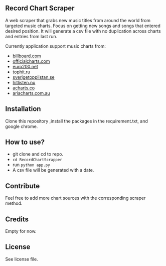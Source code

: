 ## Record Chart Scraper
A web scraper that grabs new music titles from around the world from targeted music charts. Focus on getting new songs and songs that entered desired position. It will generate a csv file with no duplication across charts and entries from last run.

Currently application support music charts from:
- [billboard.com](billboard.com)
- [officialcharts.com](officialcharts.com)
- [euro200.net](euro200.net)
- [tophit.ru](tophit.ru)
- [sverigetopplistan.se](sverigetopplistan.se)
- [hitlisten.nu](hitlisten.nu)
- [acharts.co](acharts.co)
- [ariacharts.com.au](ariacharts.com.au)

## Installation
Clone this repository ,install the packages in the requirement.txt, and google chrome.

## How to use?
- git clone and cd to repo.
- `cd RecordChartScrapper`
- run `python app.py`
- A csv file will be generated with a date.

## Contribute
Feel free to add more chart sources with the corresponding scraper method.

## Credits
Empty for now.

## License
See license file.
